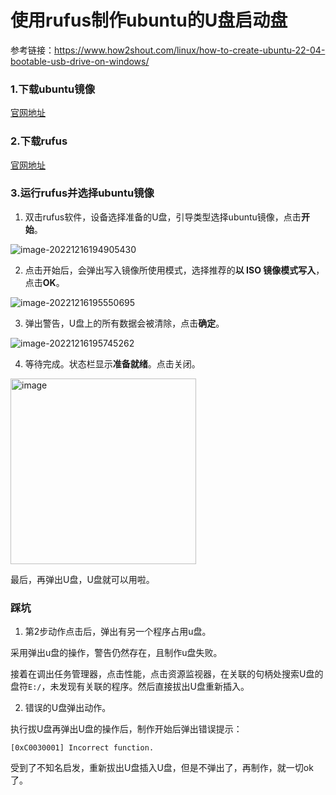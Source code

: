 # 使用rufus制作ubuntu的U盘启动盘

参考链接：https://www.how2shout.com/linux/how-to-create-ubuntu-22-04-bootable-usb-drive-on-windows/

### 1.下载ubuntu镜像

[官网地址](https://ubuntu.com/download/desktop)

### 2.下载rufus

[官网地址](http://rufus.ie/en/#google_vignette)

### 3.运行rufus并选择ubuntu镜像

1. 双击rufus软件，设备选择准备的U盘，引导类型选择ubuntu镜像，点击**开始**。

![image-20221216194905430](https://cdn.jsdelivr.net/gh/sfdsv/pic/img/202212161949473.png)

2. 点击开始后，会弹出写入镜像所使用模式，选择推荐的**以 ISO 镜像模式写入**，点击**OK**。

![image-20221216195550695](https://cdn.jsdelivr.net/gh/sfdsv/pic/img/202212161955727.png)

3. 弹出警告，U盘上的所有数据会被清除，点击**确定**。

![image-20221216195745262](https://cdn.jsdelivr.net/gh/sfdsv/pic/img/202212161957342.png)

4. 等待完成。状态栏显示**准备就绪**。点击关闭。

<img width="297" alt="image" src="https://user-images.githubusercontent.com/73980771/208101326-a6d1b403-2970-48e7-9754-2c69a4e2e6af.png">

最后，再弹出U盘，U盘就可以用啦。

### 踩坑

1. 第2步动作点击后，弹出有另一个程序占用u盘。

采用弹出u盘的操作，警告仍然存在，且制作u盘失败。

接着在调出任务管理器，点击性能，点击资源监视器，在关联的句柄处搜索U盘的盘符`E:/`，未发现有关联的程序。然后直接拔出U盘重新插入。

2. 错误的U盘弹出动作。

执行拔U盘再弹出U盘的操作后，制作开始后弹出错误提示：

```
[0xC0030001] Incorrect function.
```

受到了不知名启发，重新拔出U盘插入U盘，但是不弹出了，再制作，就一切ok了。
